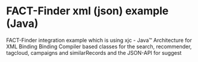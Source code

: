 # FACT-Finder xml (json) example (Java)
FACT-Finder integration example which is using xjc - Java™ Architecture for XML Binding Binding Compiler based classes for the search, recommender, tagcloud, campaigns and similarRecords and the JSON-API for suggest